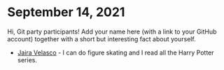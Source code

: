 # September 14, 2021

Hi, Git party participants! Add your name here (with a link to your GitHub account) together with a short but interesting fact about yourself.

* [Jaira Velasco](https://github.com/jairavelasco) - I can do figure skating and I read all the Harry Potter series. 